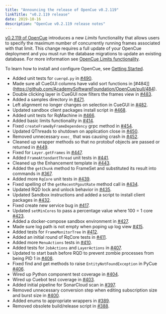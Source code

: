 ```yaml
---
title: "Announcing the release of OpenCue v0.2.119"
linkTitle: "v0.2.119 release"
date: 2019-10-16
description: "OpenCue v0.2.119 release notes"
---
```


[v0.2.119 of OpenCue](https://github.com/AcademySoftwareFoundation/OpenCue/releases/tag/0.2.119)
introduces a new *Limits* functionality that allows users to specify the
maximum number of concurrently running frames associated with that limit.
This change requires a full update of your OpenCue deployment and you must
run the database migrations to update an existing database. For more
information see
[OpenCue Limits functionality](https://lists.aswf.io/g/opencue-user/topic/opencue_limits_functionality/34376378).

To learn how to install and configure OpenCue, see [Getting Started](/docs/getting-started/).

*   Added unit tests for `cuerqd.py` in
    [#490](https://github.com/AcademySoftwareFoundation/OpenCue/pull/490).
*   Made sure all CueGUI columns have valid sort functions in [#484]](https://github.com/AcademySoftwareFoundation/OpenCue/pull/484).
*   Double clicking layer in CueGUI now filters the frames view in [#483](https://github.com/AcademySoftwareFoundation/OpenCue/pull/483).
*   Added a samples directory in [#471](https://github.com/AcademySoftwareFoundation/OpenCue/pull/471).
*   Left alignment no longer changes on selection in CueGUI in [#482](https://github.com/AcademySoftwareFoundation/OpenCue/pull/482).
*   Updated sandbox client packages install script in [#468](https://github.com/AcademySoftwareFoundation/OpenCue/pull/468).
*   Added unit tests for RqMachine in
    [#466](https://github.com/AcademySoftwareFoundation/OpenCue/pull/466).
*   Added basic limits functionality in
    [#414](https://github.com/AcademySoftwareFoundation/OpenCue/pull/414).
*   Fixed `createFrameByFrameDependency` grpc method in [#454](https://github.com/AcademySoftwareFoundation/OpenCue/pull/454).
*   Updated QThreads to shutdown on application close in [#450](https://github.com/AcademySoftwareFoundation/OpenCue/pull/450).
*   Removed unnecessary `exec_` that was causing crash in [#452](https://github.com/AcademySoftwareFoundation/OpenCue/pull/452).
*   Cleaned up wrapper methods so that no protobuf objects are passed or returned in [#449](https://github.com/AcademySoftwareFoundation/OpenCue/pull/449).
*   Fixed for `Layer.getFrames` in [#447](https://github.com/AcademySoftwareFoundation/OpenCue/pull/447).
*   Added `FrameAttendantThread` unit tests in [#441](https://github.com/AcademySoftwareFoundation/OpenCue/pull/441).
*   Cleaned up the Enhancement template in [#443](https://github.com/AcademySoftwareFoundation/OpenCue/pull/443).
*   Added the `getChunk` method to FrameSet and substituted its result into commands in [#367](https://github.com/AcademySoftwareFoundation/OpenCue/pull/367).
*   Added more `RqCore` unit tests in
    [#439](https://github.com/AcademySoftwareFoundation/OpenCue/pull/439).
*   Fixed spelling of the `getRecentPgoutRate` method call in [#434](https://github.com/AcademySoftwareFoundation/OpenCue/pull/434).
*   Updated RQD lock and unlock behavior in [#435](https://github.com/AcademySoftwareFoundation/OpenCue/pull/435).
*   Updated Sandbox instructions and added a script to install client
    packages in
    [#432](https://github.com/AcademySoftwareFoundation/OpenCue/pull/432).
*   Fixed create new service bug in [#417](https://github.com/AcademySoftwareFoundation/OpenCue/pull/417).
*   Updated `setMinCores` to pass a percentage value where 100 = 1 core [#423](https://github.com/AcademySoftwareFoundation/OpenCue/pull/423).
*   Added a docker-compose sandbox environment in [#427](https://github.com/AcademySoftwareFoundation/OpenCue/pull/427).
*   Made sure log path is not empty when poping up log view [#415](https://github.com/AcademySoftwareFoundation/OpenCue/pull/415).
*   Added tests for `FrameMonitorTree` in
    [#412](https://github.com/AcademySoftwareFoundation/OpenCue/pull/412).
*   Added an initial round of RqCore tests in [#411](https://github.com/AcademySoftwareFoundation/OpenCue/pull/411).
*   Added more `MenuActions` tests in
    [#410](https://github.com/AcademySoftwareFoundation/OpenCue/pull/410).
*   Added tests for `JobActions` and `LayerActions` in [#407](https://github.com/AcademySoftwareFoundation/OpenCue/pull/407).
*   Updated to start bash before RQD to prevent zombie processes from being PID 1 in [#408](https://github.com/AcademySoftwareFoundation/OpenCue/pull/408).
*   Fixed find and get methods to raise `EntityNotFoundException` in PyCue [#406](https://github.com/AcademySoftwareFoundation/OpenCue/pull/406).
*   Wired up Python component test coverage in [#404](https://github.com/AcademySoftwareFoundation/OpenCue/pull/404).
*   Wired up Cuebot test coverage in
    [#403](https://github.com/AcademySoftwareFoundation/OpenCue/pull/403).
*   Added initial pipeline for SonarCloud scan in [#397](https://github.com/AcademySoftwareFoundation/OpenCue/pull/397).
*   Removed unnecessary conversion step when editing subscription size and burst size in [#400](https://github.com/AcademySoftwareFoundation/OpenCue/pull/400).
*   Added enums to appropriate wrappers in [#389](https://github.com/AcademySoftwareFoundation/OpenCue/pull/389).
*   Removed obsolete build/release script in [#388](https://github.com/AcademySoftwareFoundation/OpenCue/pull/388).
